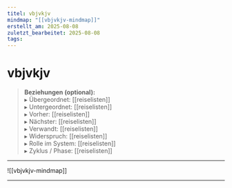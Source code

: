 ```yaml
---
titel: vbjvkjv
mindmap: "[[vbjvkjv-mindmap]]"
erstellt_am: 2025-08-08
zuletzt_bearbeitet: 2025-08-08
tags:
---
```


# vbjvkjv

> **Beziehungen (optional):**  
> ▸ Übergeordnet: [[reiselisten]]  
> ▸ Untergeordnet: [[reiselisten]]  
> ▸ Vorher: [[reiselisten]]  
> ▸ Nächster: [[reiselisten]]  
> ▸ Verwandt: [[reiselisten]]  
> ▸ Widerspruch: [[reiselisten]]  
> ▸ Rolle im System: [[reiselisten]]  
> ▸ Zyklus / Phase: [[reiselisten]]

---

![[vbjvkjv-mindmap]]

---
